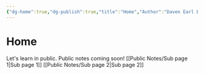 ```yaml
---
{"dg-home":true,"dg-publish":true,"title":"Home","Author":"Daven Earl Bellen","tags":["gardenEntry"],"permalink":"/00-home/","dgPassFrontmatter":true,"created":"2025-05-05T20:27:38.000+08:00","updated":"2025-05-05T20:27:38.000+08:00"}
---
```


# Home

Let's learn in public. Public notes coming soon!
[[Public Notes/Sub page 1\|Sub page 1]]
[[Public Notes/Sub page 2\|Sub page 2]]

